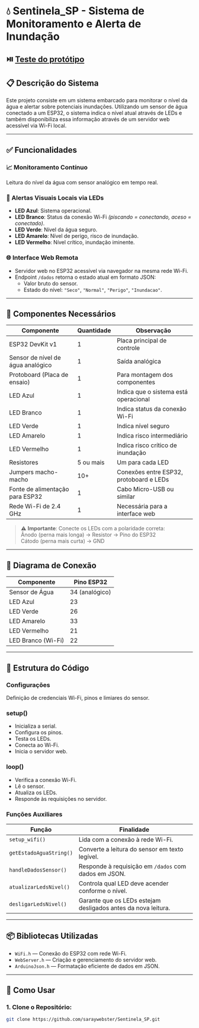 # 💧 Sentinela_SP - Sistema de Monitoramento e Alerta de Inundação

## ⏯️ [Teste do protótipo](https://drive.google.com/file/d/1Vu5SGe8t5NlpKHBG-QmpVpiC-CKRoaDC/view?usp=sharing)

## 📋 Descrição do Sistema

Este projeto consiste em um sistema embarcado para monitorar o nível da água e alertar sobre potenciais inundações. Utilizando um sensor de água conectado a um ESP32, o sistema indica o nível atual através de LEDs e também disponibiliza essa informação através de um servidor web acessível via Wi-Fi local.

---

## ✅ Funcionalidades

### 📈 Monitoramento Contínuo

Leitura do nível da água com sensor analógico em tempo real.

### 🔦 Alertas Visuais Locais via LEDs

- **LED Azul**: Sistema operacional.
- **LED Branco**: Status da conexão Wi-Fi _(piscando = conectando, aceso = conectado)_.
- **LED Verde**: Nível da água seguro.
- **LED Amarelo**: Nível de perigo, risco de inundação.
- **LED Vermelho**: Nível crítico, inundação iminente.

### 🌐 Interface Web Remota

- Servidor web no ESP32 acessível via navegador na mesma rede Wi-Fi.
- Endpoint `/dados` retorna o estado atual em formato JSON:
  - Valor bruto do sensor.
  - Estado do nível: `"Seco"`, `"Normal"`, `"Perigo"`, `"Inundacao"`.

---

## 🧰 Componentes Necessários

| Componente                        | Quantidade | Observação                              |
| --------------------------------- | ---------- | --------------------------------------- |
| ESP32 DevKit v1                   | 1          | Placa principal de controle             |
| Sensor de nível de água analógico | 1          | Saída analógica                         |
| Protoboard (Placa de ensaio)      | 1          | Para montagem dos componentes           |
| LED Azul                          | 1          | Indica que o sistema está operacional   |
| LED Branco                        | 1          | Indica status da conexão Wi-Fi          |
| LED Verde                         | 1          | Indica nível seguro                     |
| LED Amarelo                       | 1          | Indica risco intermediário              |
| LED Vermelho                      | 1          | Indica risco crítico de inundação       |
| Resistores                        | 5 ou mais  | Um para cada LED                        |
| Jumpers macho-macho               | 10+        | Conexões entre ESP32, protoboard e LEDs |
| Fonte de alimentação para ESP32   | 1          | Cabo Micro-USB ou similar               |
| Rede Wi-Fi de 2.4 GHz             | 1          | Necessária para a interface web         |

> ⚠️ **Importante**: Conecte os LEDs com a polaridade correta:  
> Ânodo (perna mais longa) → Resistor → Pino do ESP32  
> Cátodo (perna mais curta) → GND

---

## 🔌 Diagrama de Conexão

| Componente         | Pino ESP32     |
| ------------------ | -------------- |
| Sensor de Água     | 34 (analógico) |
| LED Azul           | 23             |
| LED Verde          | 26             |
| LED Amarelo        | 33             |
| LED Vermelho       | 21             |
| LED Branco (Wi-Fi) | 22             |

---

## 🧠 Estrutura do Código

### Configurações

Definição de credenciais Wi-Fi, pinos e limiares do sensor.

### setup()

- Inicializa a serial.
- Configura os pinos.
- Testa os LEDs.
- Conecta ao Wi-Fi.
- Inicia o servidor web.

### loop()

- Verifica a conexão Wi-Fi.
- Lê o sensor.
- Atualiza os LEDs.
- Responde às requisições no servidor.

### Funções Auxiliares

| Função                  | Finalidade                                                    |
| ----------------------- | ------------------------------------------------------------- |
| `setup_wifi()`          | Lida com a conexão à rede Wi-Fi.                              |
| `getEstadoAguaString()` | Converte a leitura do sensor em texto legível.                |
| `handleDadosSensor()`   | Responde à requisição em `/dados` com dados em JSON.          |
| `atualizarLedsNivel()`  | Controla qual LED deve acender conforme o nível.              |
| `desligarLedsNivel()`   | Garante que os LEDs estejam desligados antes da nova leitura. |

---

## 📦 Bibliotecas Utilizadas

- `WiFi.h` — Conexão do ESP32 com rede Wi-Fi.
- `WebServer.h` — Criação e gerenciamento do servidor web.
- `ArduinoJson.h` — Formatação eficiente de dados em JSON.

---

## 🚀 Como Usar

### 1. Clone o Repositório:

```bash
git clone https://github.com/saraywebster/Sentinela_SP.git
```
